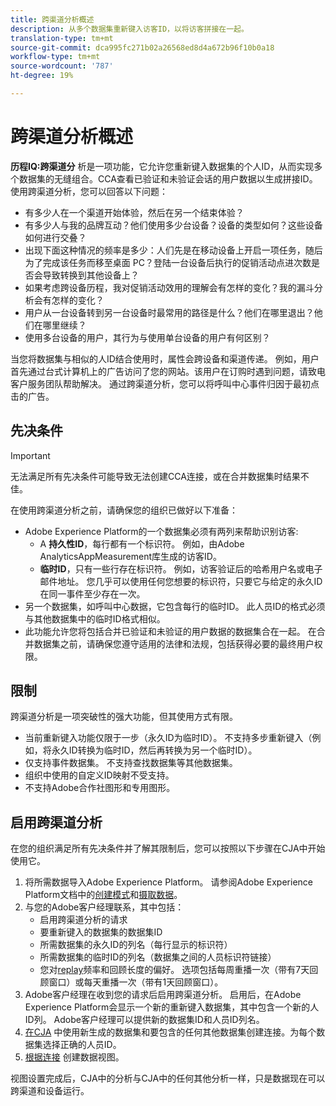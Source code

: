 ```yaml
---
title: 跨渠道分析概述
description: 从多个数据集重新键入访客ID，以将访客拼接在一起。
translation-type: tm+mt
source-git-commit: dca995fc271b02a26568ed8d4a672b96f10b0a18
workflow-type: tm+mt
source-wordcount: '787'
ht-degree: 19%

---
```



# 跨渠道分析概述

**历程IQ:跨渠道分** 析是一项功能，它允许您重新键入数据集的个人ID，从而实现多个数据集的无缝组合。CCA查看已验证和未验证会话的用户数据以生成拼接ID。 使用跨渠道分析，您可以回答以下问题：

* 有多少人在一个渠道开始体验，然后在另一个结束体验？
* 有多少人与我的品牌互动？他们使用多少台设备？设备的类型如何？这些设备如何进行交叠？
* 出现下面这种情况的频率是多少：人们先是在移动设备上开启一项任务，随后为了完成该任务而移至桌面 PC？登陆一台设备后执行的促销活动点进次数是否会导致转换到其他设备上？
* 如果考虑跨设备历程，我对促销活动效用的理解会有怎样的变化？我的漏斗分析会有怎样的变化？
* 用户从一台设备转到另一台设备时最常用的路径是什么？他们在哪里退出？他们在哪里继续？
* 使用多台设备的用户，其行为与使用单台设备的用户有何区别？

当您将数据集与相似的人ID结合使用时，属性会跨设备和渠道传递。 例如，用户首先通过台式计算机上的广告访问了您的网站。该用户在订购时遇到问题，请致电客户服务团队帮助解决。 通过跨渠道分析，您可以将呼叫中心事件归因于最初点击的广告。

## 先决条件

>[!IMPORTANT]
>
>无法满足所有先决条件可能导致无法创建CCA连接，或在合并数据集时结果不佳。

在使用跨渠道分析之前，请确保您的组织已做好以下准备：

* Adobe Experience Platform的一个数据集必须有两列来帮助识别访客:
   * A **持久性ID**，每行都有一个标识符。 例如，由Adobe AnalyticsAppMeasurement库生成的访客ID。
   * **临时ID**，只有一些行存在标识符。 例如，访客验证后的哈希用户名或电子邮件地址。 您几乎可以使用任何您想要的标识符，只要它与给定的永久ID在同一事件至少存在一次。
* 另一个数据集，如呼叫中心数据，它包含每行的临时ID。 此人员ID的格式必须与其他数据集中的临时ID格式相似。
* 此功能允许您将包括合并已验证和未验证的用户数据的数据集合在一起。 在合并数据集之前，请确保您遵守适用的法律和法规，包括获得必要的最终用户权限。

## 限制

跨渠道分析是一项突破性的强大功能，但其使用方式有限。

* 当前重新键入功能仅限于一步（永久ID为临时ID）。 不支持多步重新键入（例如，将永久ID转换为临时ID，然后再转换为另一个临时ID）。
* 仅支持事件数据集。 不支持查找数据集等其他数据集。
* 组织中使用的自定义ID映射不受支持。
* 不支持Adobe合作社图形和专用图形。

## 启用跨渠道分析

在您的组织满足所有先决条件并了解其限制后，您可以按照以下步骤在CJA中开始使用它。

1. 将所需数据导入Adobe Experience Platform。 请参阅Adobe Experience Platform文档中的[创建模式](https://docs.adobe.com/content/help/zh-Hans/experience-platform/xdm/tutorials/create-schema-ui.html)和[摄取数据](https://docs.adobe.com/content/help/zh-Hans/experience-platform/ingestion/home.html)。
1. 与您的Adobe客户经理联系，其中包括：
   * 启用跨渠道分析的请求
   * 要重新键入的数据集的数据集ID
   * 所需数据集的永久ID的列名（每行显示的标识符）
   * 所需数据集的临时ID的列名（数据集之间的人员标识符链接）
   * 您对[replay](replay.md)频率和回顾长度的偏好。 选项包括每周重播一次（带有7天回顾窗口）或每天重播一次（带有1天回顾窗口）。
1. Adobe客户经理在收到您的请求后启用跨渠道分析。 启用后，在Adobe Experience Platform会显示一个新的重新键入数据集，其中包含一个新的人ID列。 Adobe客户经理可以提供新的数据集ID和人员ID列名。
1. [在CJA](../create-connection.md) 中使用新生成的数据集和要包含的任何其他数据集创建连接。为每个数据集选择正确的人员ID。
1. [根据连接](/help/data-views/create-dataview.md) 创建数据视图。

<!-- To do: Paragraph on backfill once product and marketing determine the best way forward. -->

视图设置完成后，CJA中的分析与CJA中的任何其他分析一样，只是数据现在可以跨渠道和设备运行。
